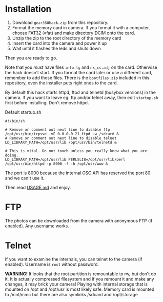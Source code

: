 # Installation

1. Download `gear360hack.zip` from this repository.
2. Format the memory card in camera. If you format it with a computer, choose FAT32 (vfat) and make directory DCIM onto the card.
3. Unzip the zip to the root directory of the memory card
4. Insert the card into the camera and power it up
5. Wait until it flashes the leds and shuts down

Then you are ready to go.

Note that you _must_ have files `info.tg` and `nx_cs.adj` on the card. Otherwise the hack doesn't start. If you format the card later or use a different card, remember to add those files. There is the `bootfiles.zip` included in this repository, even the installer puts right ones to the card.

By default this hack starts httpd, ftpd and telnetd (busybox versions) in the camera. 
If you want to leave eg. ftp and/or telnet away, then edit `startup.sh` first before installing.
Don't remove httpd.

Default startup.sh
```
#!/bin/sh

# Remove or comment out next line to disable ftp
/opt/usr/bin/tcpsvd -vE 0.0.0.0 21 ftpd -w /sdcard &
# Remove or comment out next line to disable telnet
LD_LIBRARY_PATH=/opt/usr/lib /opt/usr/bin/telnetd &

# This is vital. Do not touch unless you really know what you are doing.
LD_LIBRARY_PATH=/opt/usr/lib PERL5LIB=/opt/usr/lib/perl /opt/usr/bin/httpd -p 8000 -f -h /opt/usr/www &

```
The port is 8000 because the internal OSC API has reserved the port 80 and we can't use it.

Then read [USAGE.md](USAGE.md) and enjoy.

# FTP

The photos can be downloaded from the camera with anonymous FTP (if enabled). Any username works.

# Telnet

If you want to examine the internals, you can telnet to the camera (if enabled). Username is `root` without password.

__WARNING!__ It looks that the root partition is remountable to rw, but don't do it. It is actually compressed filesystem and if you remount it and make any changes, it may brick your camera! Playing with internal storage that is mounted on /opt and /opt/usr is most likely safe. Memory card is mounted to /mnt/mmc but there are also symlinks /sdcard and /opt/storage
